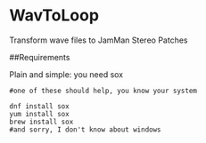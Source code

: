# WavToLoop
Transform wave files to JamMan Stereo Patches


##Requirements

Plain and simple: you need sox
```
#one of these should help, you know your system

dnf install sox
yum install sox
brew install sox
#and sorry, I don't know about windows
```

